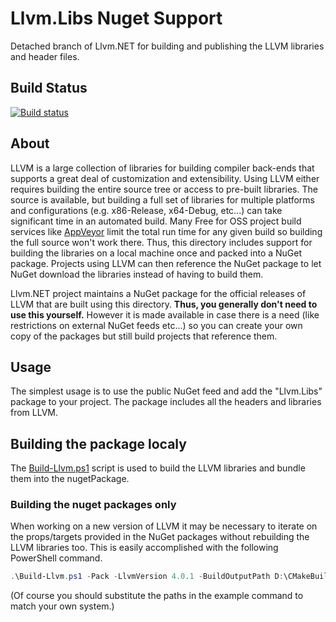 # Llvm.Libs Nuget Support
Detached branch of Llvm.NET for building and publishing the LLVM libraries and
header files.

## Build Status
[![Build status](https://ci.appveyor.com/api/projects/status/2oqp15olqxna55jj/branch/Llvm.Libs?svg=true)](https://ci.appveyor.com/project/StevenMaillet/llvm-net-3dmy2/branch/Llvm.Libs)

## About
LLVM is a large collection of libraries for building compiler back-ends that
supports a great deal of customization and extensibility. Using LLVM either
requires building the entire source tree or access to pre-built libraries.
The source is available, but building a full set of libraries for multiple
platforms and configurations (e.g. x86-Release, x64-Debug, etc...) can take
significant time in an automated build. Many Free for OSS project build services
like [AppVeyor](http://AppVeyor.com) limit the total run time for any given build
so building the full source won't work there. Thus, this directory includes support
for building the libraries on a local machine once and packed into a NuGet package.
Projects using LLVM can then reference the NuGet package to let NuGet download the
libraries instead of having to build them.

Llvm.NET project maintains a NuGet package for the official releases of LLVM that
are built using this directory. **Thus, you generally don't need to use this yourself.**
However it is made available in case there is a need (like restrictions on external
NuGet feeds etc...) so you can create your own copy of the packages but still build
projects that reference them.

## Usage
The simplest usage is to use the public NuGet feed and add the "Llvm.Libs" package
to your project. The package includes all the headers and libraries from LLVM.

## Building the package localy
The [Build-Llvm.ps1](Build-Llvm.md) script is used to build the LLVM libraries and
bundle them into the nugetPackage.

### Building the nuget packages only
When working on a new version of LLVM it may be necessary to iterate on the props/targets
provided in the NuGet packages without rebuilding the LLVM libraries too. This is easily
accomplished with the following PowerShell command.

```PowerShell
.\Build-Llvm.ps1 -Pack -LlvmVersion 4.0.1 -BuildOutputPath D:\CMakeBuild\LLVM\4.0.1 -LlvmRoot D:\LLVM\4.0.1 
```
 (Of course you should substitute the paths in the example command to match your own system.)

